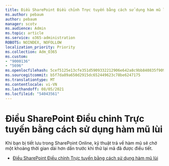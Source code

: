 ```yaml
---
title: Điều SharePoint Điều chỉnh Trực tuyến bằng cách sử dụng hàm mũ lùi
ms.author: pebaum
author: pebaum
manager: scotv
ms.audience: Admin
ms.topic: article
ms.service: o365-administration
ROBOTS: NOINDEX, NOFOLLOW
localization_priority: Priority
ms.collection: Adm_O365
ms.custom:
- "9000136"
- "5696"
ms.openlocfilehash: 5cef5125e13cfe351d5909332212906e642a8c9bb840835f909fa3a6cdd7a441
ms.sourcegitcommit: b5f7da89a650d2915dc652449623c78be6247175
ms.translationtype: MT
ms.contentlocale: vi-VN
ms.lasthandoff: 08/05/2021
ms.locfileid: "54043561"
---
```

# <a name="handle-sharepoint-online-throttling-by-using-exponential-back-off"></a>Điều SharePoint Điều chỉnh Trực tuyến bằng cách sử dụng hàm mũ lùi

Khi bạn bị tiết lưu trong SharePoint Online, kỹ thuật trả về hàm mũ sẽ chờ một khoảng thời gian dài hơn dần trước khi thử lại mã đã được điều tiết.

- [Điều SharePoint Điều chỉnh Trực tuyến bằng cách sử dụng hàm mũ lùi](https://docs.microsoft.com/sharepoint/dev/solution-guidance/handle-sharepoint-online-throttling-by-using-exponential-back-off)

